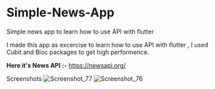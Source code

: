 # Simple-News-App

Simple news app to learn how to use API with flutter

I made this app as excercise to learn how to use API with flutter , I used Cubit and Bloc packages to get high performence.

**Here it's News API** **:-**
https://newsapi.org/

Screenshots
![Screenshot_77](https://user-images.githubusercontent.com/97878002/189880034-a6cbf16e-b3ec-417f-9056-533ea7d805f3.png)
![Screenshot_76](https://user-images.githubusercontent.com/97878002/189880049-4b7c7a88-8ed4-4135-b1e7-50fb1b83abaa.png)
